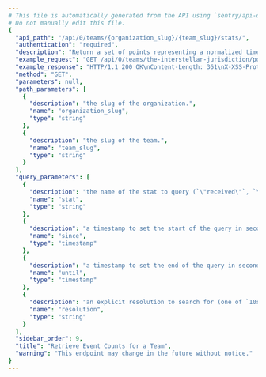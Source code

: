```yaml
---
# This file is automatically generated from the API using `sentry/api-docs/generator.py.`
# Do not manually edit this file.
{
  "api_path": "/api/0/teams/{organization_slug}/{team_slug}/stats/", 
  "authentication": "required", 
  "description": "Return a set of points representing a normalized timestamp and the\nnumber of events seen in the period.\n\nQuery ranges are limited to Sentry's configured time-series\nresolutions.", 
  "example_request": "GET /api/0/teams/the-interstellar-jurisdiction/powerful-abolitionist/stats/ HTTP/1.1\nHost: sentry.io\nAuthorization: Bearer <token>", 
  "example_response": "HTTP/1.1 200 OK\nContent-Length: 361\nX-XSS-Protection: 1; mode=block\nX-Content-Type-Options: nosniff\nContent-Language: en\nAccess-Control-Expose-Headers: X-Sentry-Error, Retry-After\nVary: Accept-Language, Cookie\nAccess-Control-Allow-Methods: GET, HEAD, OPTIONS\nAllow: GET, HEAD, OPTIONS\nAccess-Control-Allow-Origin: *\nAccess-Control-Allow-Headers: X-Sentry-Auth, X-Requested-With, Origin, Accept, Content-Type, Authentication, Authorization\nContent-Type: application/json\nX-Frame-Options: deny\n\n[\n  [\n    1583733600, \n    0\n  ], \n  [\n    1583737200, \n    0\n  ], \n  [\n    1583740800, \n    0\n  ], \n  [\n    1583744400, \n    0\n  ], \n  [\n    1583748000, \n    0\n  ], \n  [\n    1583751600, \n    0\n  ], \n  [\n    1583755200, \n    0\n  ], \n  [\n    1583758800, \n    0\n  ], \n  [\n    1583762400, \n    0\n  ], \n  [\n    1583766000, \n    0\n  ], \n  [\n    1583769600, \n    0\n  ], \n  [\n    1583773200, \n    0\n  ], \n  [\n    1583776800, \n    0\n  ], \n  [\n    1583780400, \n    0\n  ], \n  [\n    1583784000, \n    0\n  ], \n  [\n    1583787600, \n    0\n  ], \n  [\n    1583791200, \n    0\n  ], \n  [\n    1583794800, \n    0\n  ], \n  [\n    1583798400, \n    0\n  ], \n  [\n    1583802000, \n    0\n  ], \n  [\n    1583805600, \n    0\n  ], \n  [\n    1583809200, \n    0\n  ], \n  [\n    1583812800, \n    0\n  ], \n  [\n    1583816400, \n    4\n  ]\n]", 
  "method": "GET", 
  "parameters": null, 
  "path_parameters": [
    {
      "description": "the slug of the organization.", 
      "name": "organization_slug", 
      "type": "string"
    }, 
    {
      "description": "the slug of the team.", 
      "name": "team_slug", 
      "type": "string"
    }
  ], 
  "query_parameters": [
    {
      "description": "the name of the stat to query (`\"received\"`, `\"rejected\"`)", 
      "name": "stat", 
      "type": "string"
    }, 
    {
      "description": "a timestamp to set the start of the query in seconds since UNIX epoch.", 
      "name": "since", 
      "type": "timestamp"
    }, 
    {
      "description": "a timestamp to set the end of the query in seconds since UNIX epoch.", 
      "name": "until", 
      "type": "timestamp"
    }, 
    {
      "description": "an explicit resolution to search for (one of `10s`, `1h`, and `1d`)", 
      "name": "resolution", 
      "type": "string"
    }
  ], 
  "sidebar_order": 9, 
  "title": "Retrieve Event Counts for a Team", 
  "warning": "This endpoint may change in the future without notice."
}
---
```

